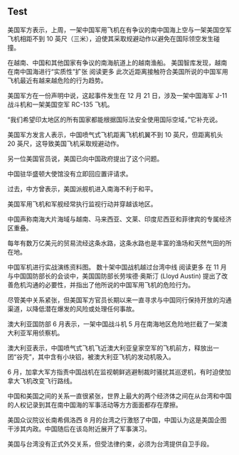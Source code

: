 ## Test

美国军方表示，上周，一架中国军用飞机在有争议的南中国海上空与一架美国空军飞机相距不到 10 英尺（三米），迫使其采取规避动作以避免在国际领空发生碰撞。

在越南、中国和其他国家有争议的南海航道上的越南渔船。
美国智库发现，越南在南中国海进行“实质性”扩张
阅读更多
此次近距离接触符合美国所说的中国军用飞机最近有越来越危险的行为趋势。

美国军方在一份声明中说，这起事件发生在 12 月 21 日，涉及一架中国海军 J-11 战斗机和一架美国空军 RC-135 飞机。

“我们希望印太地区的所有国家都能根据国际法安全使用国际空域，”它补充说。

美国军方发言人表示，中国喷气式飞机距离飞机机翼不到 10 英尺，但距离机头 20 英尺，这导致美国飞机采取规避动作。

另一位美国官员说，美国已向中国政府提出了这个问题。

中国驻华盛顿大使馆没有立即回应置评请求。

过去，中方曾表示，美国派舰机进入南海不利于和平。

美国军用飞机和军舰经常执行监视行动并穿越该地区。

中国声称南海大片海域与越南、马来西亚、文莱、印度尼西亚和菲律宾的专属经济区重叠。

每年有数万亿美元的贸易流经这条水路，这条水路也是丰富的渔场和天然气田的所在地。

中国军机进行实战演练资料图。
数十架中国战机越过台湾中线
阅读更多
在 11 月与中国国防部长的会谈中，美国国防部长劳埃德·奥斯汀 (Lloyd Austin) 提出了改善危机沟通的必要性，并指出了他所说的中国军用飞机的危险行为。

尽管美中关系紧张，但美国军方官员长期以来一直寻求与中国同行保持开放的沟通渠道，以降低潜在爆发的风险或处理任何事故。

澳大利亚国防部 6 月表示，一架中国战斗机 5 月在南海地区危险地拦截了一架澳大利亚军用侦察机。

澳大利亚表示，中国喷气式飞机飞近澳大利亚皇家空军的飞机前方，释放出一团“谷壳”，其中含有小块铝，被澳大利亚飞机的发动机吸入。

6 月，加拿大军方指责中国战机在监视朝鲜逃避制裁时骚扰其巡逻机，有时迫使加拿大飞机改变飞行路线。

中国和美国之间的关系一直很紧张，世界上最大的两个经济体之间在从台湾和中国的人权记录到其在南中国海的军事活动等方方面面都存在摩擦。

美国众议院议长南希佩洛西 8 月的台湾之行激怒了中国，中国认为这是美国企图干涉其内政。中国随后在该岛附近展开了军事演习。

美国与台湾没有正式外交关系，但受法律约束，必须为台湾提供自卫手段。